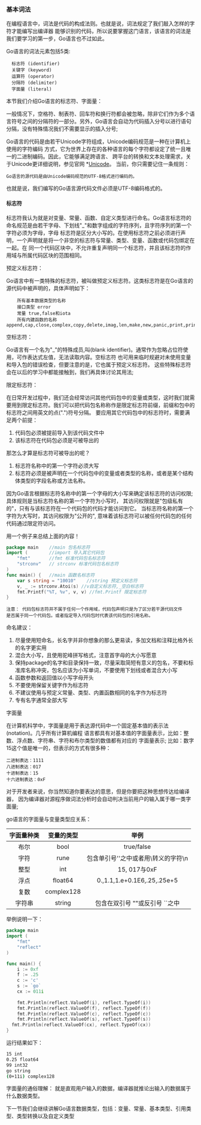 ### 基本词法
在编程语言中，词法是代码的构成法则。也就是说，词法规定了我们敲入怎样的字符才能编写出编译器
能够识别的代码，所以说要掌握这门语言，该语言的词法是我们要学习的第一步，Go语言也不过如此。

Go语言的词法元素包括5类: 

```text
  标志符 (identifier)
  关键字 (keyword)
  运算符 (operator)
  分隔符 (delimiter)
  字面量 (literal)
```
本节我们介绍Go语言的标志符、字面量：

一般情况下，空格符、制表符、回车符和换行符都会被忽略，除非它们作为多个语言符号之间的分隔符的一部分。另外，Go语言会自动为代码插入分号以进行语句分隔，没有特殊情况我们不需要显示的插入分号;

Go语言的代码是由若干Unicode字符组成，Unicode编码规范是一种在计算机上使用的字符编码
方式，它为世界上存在的各种语言的每个字符都设定了统一且唯一的二进制编码。因此，它能够满足跨语言、
跨平台的转换和文本处理需求，关于Unicode更详细说明，参见官网 *[Unicode](http://www.unicode.org)。
当前，你只需要记住一条规则：
```text
Go语言的源代码是由Unicode编码规范的UTF-8格式进行编码的。
```
也就是说，我们编写的Go语言源代码文件必须是UTF-8编码格式的。


#### 标志符
标志符我认为就是对变量、常量、函数、自定义类型进行命名。Go语言标志符的命名规范是由若干字母、下划线"_"和数字组成的字符序列，且字符序列的第一个字符必须为字母，字母
标志符是区分大小写的。在使用标志符之前必须进行声明，一个声明就是将一个非空的标志符与常量、类型、变量、函数或代码包绑定在一起。在
同一个代码区块中，不允许重复声明同一个标志符，并且该标志符的作用域与所属代码区块的范围相同。

预定义标志符：

Go语言中有一类特殊的标志符，被叫做预定义标志符。这类标志符是在Go语言的源代码中被声明的，具体声明如下：
```text
    所有基本数据类型的名称
    接口类型 error
    常量 true,false和iota
    所有内建函数的名称 append,cap,close,complex,copy,delete,imag,len,make,new,panic,print,println,real,recover
```

空标志符：

Go语言有一个名为"_"的特殊成员,叫(blank identifier)。通常作为忽略占位符使用，可作表达式左值，无法读取内容。空标志符
也可用来临时规避对未使用变量和导入包的错误检查，但要注意的是，它也属于预定义标志符。
这些特殊标志符会在以后的学习中都能接触到，我们再具体讨论其用法;

限定标志符：

在日常开发过程中，我们还会经常访问其他代码包中的变量或类型，这时我们就需要用到限定标志符。我们可以把代码包名称称作是限定标志符前缀，前缀和包中的标志符之间用英文的点(".")符号分隔。
要应用其它代码包中的标志符时，需要满足两个前提：

  1. 代码包必须被提前导入到该代码文件中
  2. 该标志符在代码包必须是可被导出的

那怎么才算是标志符可被导出的呢？

  1. 标志符名称中的第一个字符必须大写
  2. 标志符必须是被声明在一个代码包中的变量或者类型的名称，或者是某个结构体类型的字段名称或方法名称。

因为Go语言根据标志符名称中的第一个字母的大小写来确定该标志符的访问权限;具体规则是当标志符名称的第一个字符为小写时，
其访问权限就是"包级私有的"，只有与该标志符在一个代码包的代码才能访问到它。
当标志符名称的第一个字符为大写时，其访问权限为"公开的", 意味着该标志符可以被任何代码包的任何代码通过限定符访问。

用一个例子来总结上面的内容！
```go
package main    //main 包名标志符
import (        //import 导入其它代码包
	"fmt"       //fmt 标准代码包名标志符
	"strconv"   // strconv 标准代码包名标志符
)
func main() {   //main 函数名标志符
	var s string = "10010"    //string 预定义标志符
    v, _ := strconv.Atoi(s) //v自定义标志符,_空白标志符
	fmt.Printf("%T, %v", v, v) //fmt.Printf 限定标志符
}
```

```text
注意： 代码包标志符并不属于任何一个作用域，代码包声明只是为了区分若干源代码文件
是否属于同一个代码包。或者指定导入代码包时代表该代码包的引用名称。
```

命名建议：

  1. 尽量使用短命名，长名字并非你想象的那么更易读，多加文档和注释比格外长的名字更实用
  2. 混合大小写，且使用驼峰拼写格式，注意首字母的大小写愿意
  3. 保持package的名字和目录保持一致，尽量采取简短有意义的包名，不要和标准库名称冲突，包名应该为小写单词，不要使用下划线或者混合大小写
  4. 函数参数和返回值以小写字母开头
  5. 不要使用保留关键字作为标志符
  6. 不建议使用与预定义常量、类型、内置函数相同的名字作为标志符
  7. 专有名字通常全部大写

字面量

在计算机科学中，字面量是用于表达源代码中一个固定基本值的表示法(notation)。几乎所有计算机编程
语言都具有对基本值的字面量表示，比如：整数、浮点数、字符串、字符和布尔类型的数值都有对应的
字面量表示;
比如：数字15这个值是唯一的，但表示的方式有很多种：
```
二进制表达：1111
八进制表达：017
十进制表达：15
十六进制表达：0xF
```
对于开发者来说，你当然知道你要表达的意思，但是你要把这种思想传达给编译器，
因为编译器对源程序做词法分析时会自动判决当前用户的输入属于哪一类字面量;

go语言的字面量与变量类型应关系：

| 字面量种类 | 变量的类型 | 举例 |
| :--------: |:--------:|:-----:|
| 布尔 | bool | true/false |
| 字符 | rune |包含单引号''之中或者用\转义的字符\n|
| 整型 | int | 15, 017与0xF |
| 浮点 | float64 |0.,1.1,1.e+0.1E6,.25,.25e+5|
| 复数 | complex128 | |
| 字符串 | string |包含在双引号 ""或反引号 ``之中|

举例说明一下：

```go
package main
import (
	"fmt"
	"reflect"
)

func main() {
	i := 0xf
	f := .25
	c := 'c'
	s := `go`
	cx := 011i
	
	fmt.Println(reflect.ValueOf(i), reflect.TypeOf(i))
	fmt.Println(reflect.ValueOf(f), reflect.TypeOf(f))
	fmt.Println(reflect.ValueOf(c), reflect.TypeOf(c))
	fmt.Println(reflect.ValueOf(s), reflect.TypeOf(s))
  fmt.Println(reflect.ValueOf(cx), reflect.TypeOf(cx))
}
```
运行结果如下：
```bash
15 int
0.25 float64
99 int32
go string
(0+11i) complex128
```
字面量的通俗理解： 就是直观用户输入的数据，编译器就推论出输入的数据属于什么数据类型。

下一节我们会继续讲解Go语言数据类型，包括：变量、常量、基本类型、引用类型、类型转换以及自定义类型
